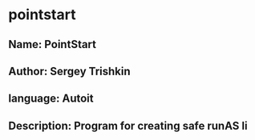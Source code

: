 # pointstart
<h2>Name: PointStart</h2>
<h2>Author: Sergey Trishkin</h2>
<h2>language: Autoit</h2>
<h2>Description: Program for creating safe runAS li</h2>

